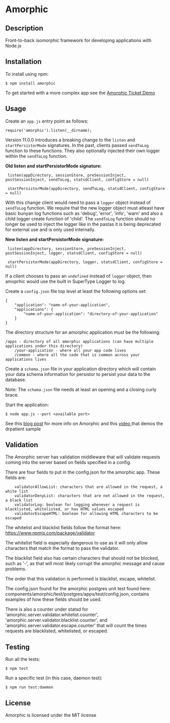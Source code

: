 # Amorphic

## Description

Front-to-back isomorphic framework for developing applications with Node.js

## Installation

To install using npm:

    $ npm install amorphic

To get started with a more complex app see the [Amorphic Ticket Demo](https://github.com/selsamman/amorphic-ticket-demo/)

## Usage

Create an `app.js` entry point as follows:

    require('amorphic').listen(__dirname);

Version 11.0.0 introduces a breaking change to the `listen` and `startPersistorMode` signatures. In the past, clients passed
`sendToLog` function to these functions. They also optionally injected their own logger within the `sendToLog` function. 

**Old listen and startPersistorMode signature:**

```
 listen(appDirectory, sessionStore, preSessionInject, postSessionInject, sendToLog, statsdClient, configStore = null)
 
 startPersistorMode(appDirectory, sendToLog, statsdClient, configStore = null)

```

With this change client would need to pass a `logger` object instead of `sendToLog` function. We require that the new logger object must atleast have basic bunyan log functions such as 'debug', 'error', 'info', 'warn' and also a child logger create function of 'child'. The `sendToLog` function should no longer be used to inject the logger like in the pastas it is being deprecated for external use and is only used internally. 

**New listen and startPersistorMode signature:**

```
 listen(appDirectory, sessionStore, preSessionInject, postSessionInject, logger, statsdClient, configStore = null)
 
 startPersistorMode(appDirectory, logger, statsdClient, configStore = null)

```

If a client chooses to pass an `undefined` instead of `logger` object, then amoprhic would use the built in SuperType Logger to log.

Create a `config.json` file top level at least the following options set:

    {
        "application": "name-of-your-application",
        "applications": {
            "name-of-your-application": "directory-of-your-application"
        }
    }

The directory structure for an amorphic application must be the following:

    /apps - directory of all amorphic applications (can have multiple applications under this directory)
        /your-application - where all your app code lives
        /common - where all the code that is common across your applications lives

Create a `schema.json` file in your application directory which will contain your data schema information for persistor to persist your data to the database.

Note: The `schema.json` file needs at least an opening and a closing curly brace.

Start the application:

    $ node app.js --port <available port>

See this [blog post](http://elsamman.com/?p=117) for more info on Amorphic and this
[video ](http://www.screencast.com/t/Z5Y2jMTmJ) that demos the drpatient sample

## Validation 

The Amorphic server has validation middleware that will validate requests coming into the server based on fields specified in a config.

There are four fields to put in the config.json for the amorphic app. These fields are:

```
    validatorAllowList: characters that are allowed in the request, a white list
    validatorDenyList: characters that are not allowed in the request, a black list
    validatorLog: boolean for logging whenever a request is blacklisted, whitelisted, or has HTML values escaped
    validatorEscapeHTML: boolean for allowing HTML characters to be escaped
```

The whitelist and blacklist fields follow the format here: https://www.npmjs.com/package/validator

The whitelist field is especially dangerous to use as it will only allow characters that match the format to pass the validator.

The blacklist field also has certain characters that should not be blocked, such as '-', as that will most likely corrupt the amorphic message and cause problems.

The order that this validation is performed is blacklist, escape, whitelist.

The config.json found for the amorphic postgres unit test found here: components/amorphic/test/postgres/apps/test/config.json, contains examples of how these fields should be used.

There is also a counter under statsd for 'amorphic.server.validator.whitelist.counter', 'amorphic.server.validator.blacklist.counter', and 'amorphic.server.validator.escape.counter' that will count the times requests are blacklisted, whitelisted, or escaped.

## Testing

Run all the tests:

    $ npm test

Run a specific test (in this case, daemon test):

    $ npm run test:daemon

## License

Amorphic is licensed under the MIT license

